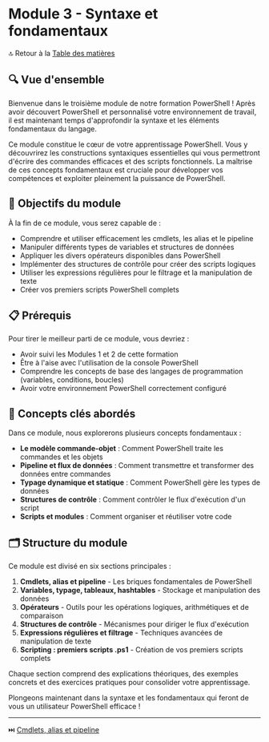 # Module 3 - Syntaxe et fondamentaux

🔝 Retour à la [Table des matières](/SOMMAIRE.md)

## 🔍 Vue d'ensemble

Bienvenue dans le troisième module de notre formation PowerShell ! Après avoir découvert PowerShell et personnalisé votre environnement de travail, il est maintenant temps d'approfondir la syntaxe et les éléments fondamentaux du langage.

Ce module constitue le cœur de votre apprentissage PowerShell. Vous y découvrirez les constructions syntaxiques essentielles qui vous permettront d'écrire des commandes efficaces et des scripts fonctionnels. La maîtrise de ces concepts fondamentaux est cruciale pour développer vos compétences et exploiter pleinement la puissance de PowerShell.

## 🎯 Objectifs du module

À la fin de ce module, vous serez capable de :

- Comprendre et utiliser efficacement les cmdlets, les alias et le pipeline
- Manipuler différents types de variables et structures de données
- Appliquer les divers opérateurs disponibles dans PowerShell
- Implémenter des structures de contrôle pour créer des scripts logiques
- Utiliser les expressions régulières pour le filtrage et la manipulation de texte
- Créer vos premiers scripts PowerShell complets

## 📋 Prérequis

Pour tirer le meilleur parti de ce module, vous devriez :

- Avoir suivi les Modules 1 et 2 de cette formation
- Être à l'aise avec l'utilisation de la console PowerShell
- Comprendre les concepts de base des langages de programmation (variables, conditions, boucles)
- Avoir votre environnement PowerShell correctement configuré

## 📝 Concepts clés abordés

Dans ce module, nous explorerons plusieurs concepts fondamentaux :

- **Le modèle commande-objet** : Comment PowerShell traite les commandes et les objets
- **Pipeline et flux de données** : Comment transmettre et transformer des données entre commandes
- **Typage dynamique et statique** : Comment PowerShell gère les types de données
- **Structures de contrôle** : Comment contrôler le flux d'exécution d'un script
- **Scripts et modules** : Comment organiser et réutiliser votre code

## 🗂️ Structure du module

Ce module est divisé en six sections principales :

1. **Cmdlets, alias et pipeline** - Les briques fondamentales de PowerShell
2. **Variables, typage, tableaux, hashtables** - Stockage et manipulation des données
3. **Opérateurs** - Outils pour les opérations logiques, arithmétiques et de comparaison
4. **Structures de contrôle** - Mécanismes pour diriger le flux d'exécution
5. **Expressions régulières et filtrage** - Techniques avancées de manipulation de texte
6. **Scripting : premiers scripts .ps1** - Création de vos premiers scripts complets

Chaque section comprend des explications théoriques, des exemples concrets et des exercices pratiques pour consolider votre apprentissage.

Plongeons maintenant dans la syntaxe et les fondamentaux qui feront de vous un utilisateur PowerShell efficace !

---

⏭️ [Cmdlets, alias et pipeline](/02-syntaxe-fondamentaux/01-cmdlets-alias-pipeline.md)
